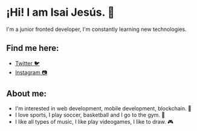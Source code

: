# ¡Hi! I am Isai Jesús. 🐷

I'm a junior fronted developer, I'm constantly learning new technologies.

## Find me here:

- [Twitter 🐦](https://twitter.com/isaijesus02)
- [Instagram 📷](https://www.instagram.com/isaijesus23/)

## About me:

- I'm interested in web development, mobile development, blockchain. 🧠
- I love sports, I play soccer, basketball and I go to the gym. 🦾
- I like all types of music, I like play videogames, I like to draw. 🎮
